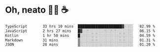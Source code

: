# Oh, neato 🧑‍💻 ☕

<!--START_SECTION:waka-->

```txt
TypeScript       33 hrs 10 mins  ████████████████████▓░░░░   82.99 %
JavaScript       2 hrs 27 mins   █▓░░░░░░░░░░░░░░░░░░░░░░░   06.15 %
Kotlin           1 hr 50 mins    █░░░░░░░░░░░░░░░░░░░░░░░░   04.59 %
Markdown         31 mins         ▒░░░░░░░░░░░░░░░░░░░░░░░░   01.31 %
JSON             28 mins         ▒░░░░░░░░░░░░░░░░░░░░░░░░   01.20 %
```

<!--END_SECTION:waka-->
